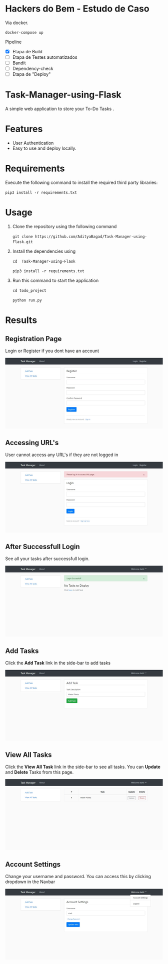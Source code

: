 # Hackers do Bem - Estudo de Caso

Via docker.

```
docker-compose up
```

Pipeline

- [x] Etapa de Build
- [ ] Etapa de Testes automatizados
- [ ] Bandit
- [ ] Dependency-check
- [ ] Etapa de "Deploy"

# Task-Manager-using-Flask

A simple web application to store your To-Do Tasks .

# Features

- User Authentication
- Easy to use and deploy locally.

# Requirements

Execute the following command to install the required third party libraries:

`pip3 install -r requirements.txt`

# Usage

1. Clone the repository using the following command

   `git clone https://github.com/AdityaBagad/Task-Manager-using-Flask.git`

2. Install the dependencies using

   `cd  Task-Manager-using-Flask`

   `pip3 install -r requirements.txt`

3. Run this command to start the application

   `cd todo_project`

   `python run.py`

# Results

## Registration Page

Login or Register if you dont have an account

![Registration Page](output/register.jpg)

## Accessing URL's

User cannot access any URL's if they are not logged in

![Invalid Access](output/invalid-access.jpg)

## After Successfull Login

See all your tasks after successfull login.

![After Login](output/after-login.jpg)

## Add Tasks

Click the **Add Task** link in the side-bar to add tasks

![Image of Yaktocat](output/add-task.jpg)

## View All Tasks

Click the **View All Task** link in the side-bar to see all tasks. You can **Update** and **Delete** Tasks from this page.

![Image of Yaktocat](output/all-tasks.jpg)

## Account Settings

Change your username and password. You can access this by clicking dropdown in the Navbar

![Image of Yaktocat](output/account-settings.jpg)
